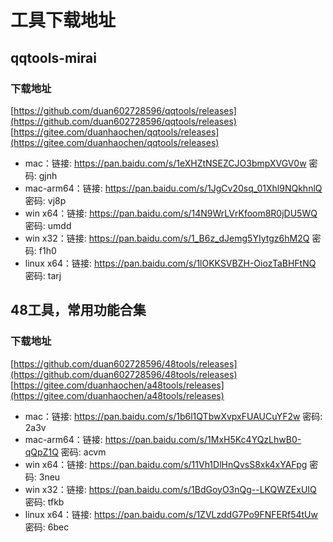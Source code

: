 # 工具下载地址

## qqtools-mirai

### 下载地址
[https://github.com/duan602728596/qqtools/releases](https://github.com/duan602728596/qqtools/releases)   
[https://gitee.com/duanhaochen/qqtools/releases](https://gitee.com/duanhaochen/qqtools/releases)
* mac：链接: https://pan.baidu.com/s/1eXHZtNSEZCJO3bmpXVGV0w  密码: gjnh
* mac-arm64：链接: https://pan.baidu.com/s/1JgCv20sq_01Xhl9NQkhnlQ  密码: vj8p
* win x64：链接: https://pan.baidu.com/s/14N9WrLVrKfoom8R0jDU5WQ  密码: umdd
* win x32：链接: https://pan.baidu.com/s/1_B6z_dJemg5YIytgz6hM2Q  密码: f1h0
* linux x64：链接: https://pan.baidu.com/s/1lOKKSVBZH-OiozTaBHFtNQ  密码: tarj

## 48工具，常用功能合集

### 下载地址
[https://github.com/duan602728596/48tools/releases](https://github.com/duan602728596/48tools/releases)   
[https://gitee.com/duanhaochen/a48tools/releases](https://gitee.com/duanhaochen/a48tools/releases)
* mac：链接: https://pan.baidu.com/s/1b6l1QTbwXvpxFUAUCuYF2w  密码: 2a3v
* mac-arm64：链接: https://pan.baidu.com/s/1MxH5Kc4YQzLhwB0-qQpZ1Q  密码: acvm
* win x64：链接: https://pan.baidu.com/s/11Vh1DlHnQvsS8xk4xYAFpg  密码: 3neu
* win x32：链接: https://pan.baidu.com/s/1BdGoyO3nQg--LKQWZExUIQ  密码: tfkb
* linux x64：链接: https://pan.baidu.com/s/1ZVLzddG7Po9FNFERf54tUw  密码: 6bec
